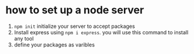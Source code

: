 # how to set up a node server

1. `npm init` initialize your server to accept packages
2. Install express using `npm i express`. you will use this command to install any tool
3. define your packages as varibles